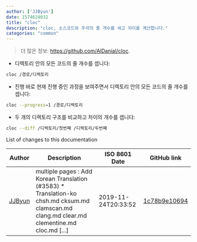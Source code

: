 ```yaml
---
author: ['JJByun']
date: 1574624032
title: "cloc"
description: "cloc, 소스코드와 주석의 줄 개수를 세고 차이를 계산합니다."
categories: "common"
---
```

> 더 많은 정보: <https://github.com/AlDanial/cloc>.

- 디렉토리 안의 모든 코드의 줄 개수를 셉니다:

```bash
cloc /경로/디렉토리
```

- 진행 바로 현재 진행 중인 과정을 보여주면서 디렉토리 안의 모든 코드의 줄 개수를 셉니다:

```bash
cloc --progress=1 /경로/디렉토리
```

- 두 개의 디렉토리 구조를 비교하고 차이의 개수를 셉니다:

```bash
cloc --diff /디렉토리/첫번째 /디렉토리/두번째
```
List of changes to this documentation


Author | Description | ISO 8601 Date | GitHub link
------|-----|-----|-----
[JJByun](mailto:jd0909@naver.com) | multiple pages : Add Korean Translation (#3583) * Translation-ko chsh.md cksum.md clamscan.md clang.md clear.md clementine.md cloc.md [...] | 2019-11-24T20:33:52 | [1c78b9e10694](https://github.com/tldr-pages/tldr/commit/1c78b9e10694d378aa40b6236450be14a3ef6a21)

